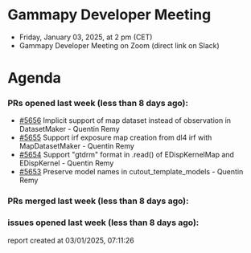 # Gammapy Developer Meeting 
 * Friday, January 03, 2025, at 2 pm (CET) 
 * Gammapy Developer Meeting on Zoom (direct link on Slack) 
# Agenda

### PRs opened last week (less than 8 days ago): 
* [#5656](https://github.com/gammapy/gammapy/pull/5656) Implicit support of map dataset instead of observation in DatasetMaker - Quentin Remy
* [#5655](https://github.com/gammapy/gammapy/pull/5655) Support irf exposure map creation from dl4 irf with MapDatasetMaker - Quentin Remy
* [#5654](https://github.com/gammapy/gammapy/pull/5654) Support "gtdrm" format in .read() of EDispKernelMap and EDispKernel - Quentin Remy
* [#5653](https://github.com/gammapy/gammapy/pull/5653) Preserve model names in cutout_template_models - Quentin Remy

### PRs merged last week (less than 8 days ago): 

### issues opened last week (less than 8 days ago): 

 report created at 03/01/2025, 07:11:26